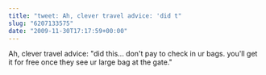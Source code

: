 ```yaml
---
title: "tweet: Ah, clever travel advice: 'did t"
slug: "6207133575"
date: "2009-11-30T17:17:59+00:00"
---
```

Ah, clever travel advice: "did this...
don't pay to check in ur bags. you'll get it for free once they see ur large bag at the gate."
